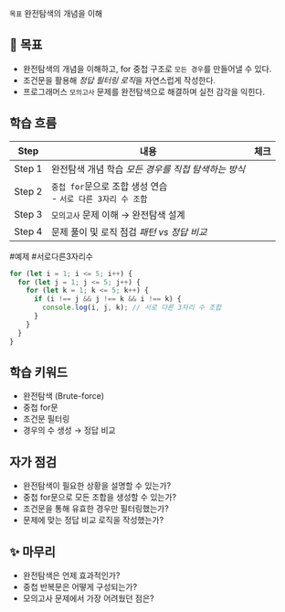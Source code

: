 `목표` 완전탐색의 개념을 이해
## 📌  목표

- 완전탐색의 개념을 이해하고, for 중첩 구조로 `모든 경우`를 만들어낼 수 있다.
- 조건문을 활용해 *정답 필터링 로직*을 자연스럽게 작성한다.
- 프로그래머스 `모의고사` 문제를 완전탐색으로 해결하며 실전 감각을 익힌다.

## 학습 흐름

| Step   | 내용                                          | 체크  |
| ------ | ------------------------------------------- | --- |
| Step 1 | 완전탐색 개념 학습 *모든 경우를 직접 탐색하는 방식*              |     |
| Step 2 | `중첩 for`문으로 조합 생성 연습<br> - `서로 다른 3자리 수 조합` |     |
| Step 3 | `모의고사` 문제 이해 → 완전탐색 설계                      |     |
| Step 4 | 문제 풀이 및 로직 점검 *패턴 vs 정답 비교*                 |     |

#예제 #서로다른3자리수

```js
for (let i = 1; i <= 5; i++) {
  for (let j = 1; j <= 5; j++) {
    for (let k = 1; k <= 5; k++) {
      if (i !== j && j !== k && i !== k) {
        console.log(i, j, k); // 서로 다른 3자리 수 조합
      }
    }
  }
}
```

## 학습 키워드

- 완전탐색 (Brute-force)
- 중첩 for문
- 조건문 필터링
- 경우의 수 생성 → 정답 비교

## 자가 점검

-  완전탐색이 필요한 상황을 설명할 수 있는가?
-  중첩 for문으로 모든 조합을 생성할 수 있는가?
-  조건문을 통해 유효한 경우만 필터링했는가?
-  문제에 맞는 정답 비교 로직을 작성했는가?

## ✨ 마무리

-  완전탐색은 언제 효과적인가? 
-  중첩 반복문은 어떻게 구성되는가?
-  모의고사 문제에서 가장 어려웠던 점은?